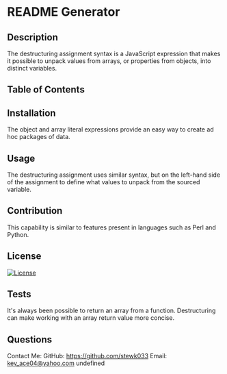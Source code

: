 # README Generator

## Description

 The destructuring assignment syntax is a JavaScript expression that makes it possible to unpack values from arrays, or properties from objects, into distinct variables.

## Table of Contents

## Installation

 The object and array literal expressions provide an easy way to create ad hoc packages of data.

## Usage

 The destructuring assignment uses similar syntax, but on the left-hand side of the assignment to define what values to unpack from the sourced variable.

## Contribution

 This capability is similar to features present in languages such as Perl and Python.

## License

 [![License](https://img.shields.io/badge/License-BSD%203--Clause-blue.svg)](https://opensource.org/licenses/BSD-3-Clause)

## Tests

 It's always been possible to return an array from a function. Destructuring can make working with an array return value more concise.

## Questions

 Contact Me:
  GitHub: https://github.com/stewk033 
  Email: kev_ace04@yahoo.com
undefined